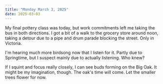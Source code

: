 ```yaml
---
title: "Monday March 3, 2025"
date: 2025-03-03
---
```


My final pottery class was today, but work commitments left me taking the bus in both directions.  I got a bit of a walk to the grocery store around noon, taking a detour due to a pipe and drum parade blocking the street.  Only in Victoria.

I'm hearing much more birdsong now that I listen for it.  Partly due to Springtime, but I suspect mainly due to actually listening.  Who knew?

If I squint and focus really closely, I can see buds forming on the Big Oak.  It might be my imagination, though.  The oak's time will come.  Let the smaller trees flower for now.